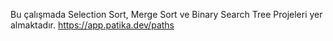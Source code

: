 Bu çalışmada Selection Sort, Merge Sort ve Binary Search Tree Projeleri yer almaktadır.
https://app.patika.dev/paths
